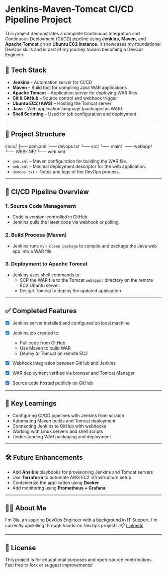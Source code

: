 # Jenkins-Maven-Tomcat CI/CD Pipeline Project

This project demonstrates a complete Continuous Integration and Continuous Deployment (CI/CD) pipeline using **Jenkins**, **Maven**, and **Apache Tomcat** on an **Ubuntu EC2 instance**. It showcases my foundational DevOps skills and is part of my journey toward becoming a DevOps Engineer.

## 🔧 Tech Stack

- **Jenkins** – Automation server for CI/CD
- **Maven** – Build tool for compiling Java WAR applications
- **Apache Tomcat** – Application server for deploying WAR files
- **Git & GitHub** – Source control and webhook trigger
- **Ubuntu EC2 (AWS)** – Hosting the Tomcat server
- **Java** – Web application language (packaged as WAR)
- **Shell Scripting** – Used for job configuration and deployment

---

## 📁 Project Structure

coco/
├── pom.xml
├── devops.txt
└── src/
└── main/
└── webapp/
└── WEB-INF/
└── web.xml


- `pom.xml` – Maven configuration for building the WAR file.
- `web.xml` – Minimal deployment descriptor for the web application.
- `devops.txt` – Notes and logs of the DevOps process.

---

## 🚀 CI/CD Pipeline Overview

### 1. Source Code Management
- Code is version-controlled in GitHub.
- Jenkins pulls the latest code via webhook or polling.

### 2. Build Process (Maven)
- Jenkins runs `mvn clean package` to compile and package the Java web app into a WAR file.

### 3. Deployment to Apache Tomcat
- Jenkins uses shell commands to:
  - SCP the WAR file to the Tomcat `webapps/` directory on the remote EC2 Ubuntu server.
  - Restart Tomcat to deploy the updated application.

---

## ✅ Completed Features

- [x] Jenkins server installed and configured on local machine
- [x] Jenkins job created to:
  - Pull code from GitHub
  - Use Maven to build WAR
  - Deploy to Tomcat on remote EC2
- [x] Webhook integration between GitHub and Jenkins
- [x] WAR deployment verified via browser and Tomcat Manager
- [x] Source code hosted publicly on GitHub


---

## 🧠 Key Learnings

- Configuring CI/CD pipelines with Jenkins from scratch
- Automating Maven builds and Tomcat deployment
- Connecting Jenkins to GitHub with webhooks
- Working with Linux servers and shell scripts
- Understanding WAR packaging and deployment

---

## 🛠️ Future Enhancements

- Add **Ansible** playbooks for provisioning Jenkins and Tomcat servers
- Use **Terraform** to automate AWS EC2 infrastructure setup
- Containerize the application using **Docker**
- Add monitoring using **Prometheus + Grafana**

---

## 🙋‍♂️ About Me

I'm Ola, an aspiring DevOps Engineer with a background in IT Support. I'm currently upskilling through hands-on DevOps projects.
📫 [LinkedIn](https://www.linkedin.com/in/ola-eniola-b60ba3236)

---

## 📜 License

This project is for educational purposes and open-source contributions. Feel free to fork or suggest improvements!

